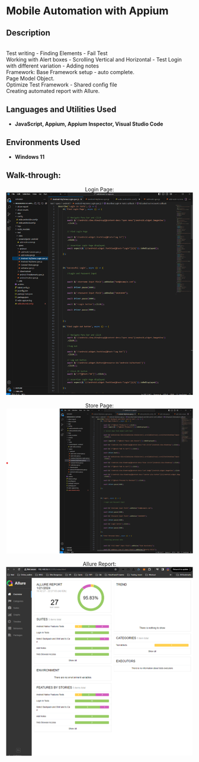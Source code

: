 <h1>Mobile Automation with Appium</h1>

 

<h2>Description</h2>

<br />
Test writing - Finding Elements - Fail Test
<br />
Working with Alert boxes - Scrolling Vertical and Horizontal - Test Login with different variation - Adding notes
<br />
Framework: Base Framework setup - auto complete. 
<br />
Page Model Object.
<br />
Optimize Test Framework - Shared config file
<br />
Creating automated report with Allure.



<h2>Languages and Utilities Used</h2>

- <b>JavaScript, Appium, Appium Inspector, Visual Studio Code</b> 


<h2>Environments Used </h2>

- <b>Windows 11</b> 
  
<h2>Walk-through:</h2>

<p align="center">
Login Page: <br/>
<img src="https://github.com/Vlad774/Mobile-Automation-with-Appium/blob/main/Login.png"/>
<br />
<br />
Store Page:  <br/>
<img src="https://github.com/Vlad774/Mobile-Automation-with-Appium/blob/main/Store.png"/>
<br />
<br />
Allure Report: <br/>
<img src="https://github.com/Vlad774/Mobile-Automation-with-Appium/blob/main/Allure%20report.png"/>
<br />
<br />



</p>

<!--
 ```diff
- text in red
+ text in green
! text in orange
# text in gray
@@ text in purple (and bold)@@
```
--!>
